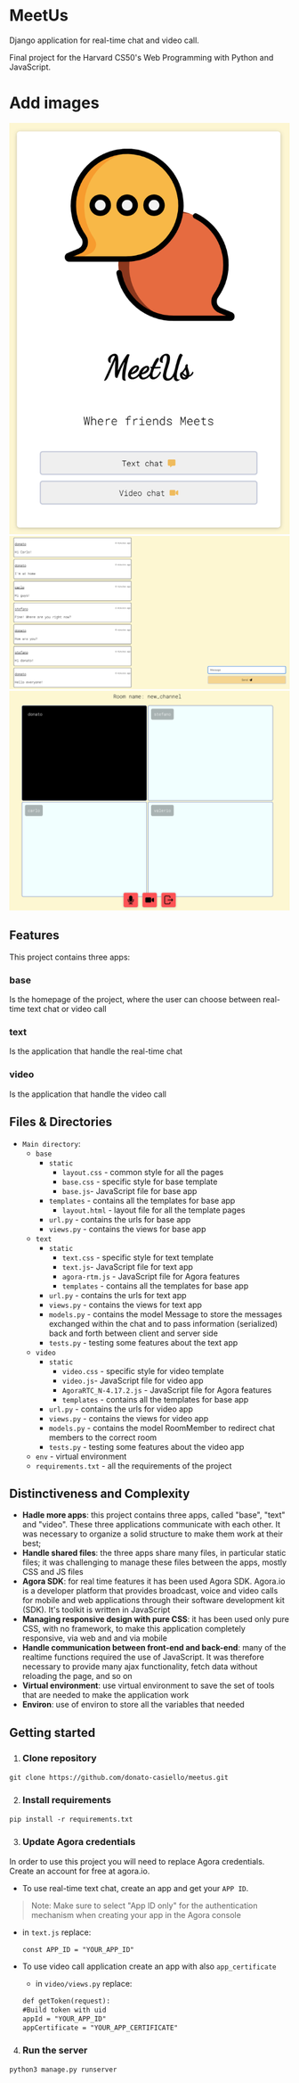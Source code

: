 # MeetUs
Django application for real-time chat and video call.

Final project for the Harvard CS50's Web Programming with Python and JavaScript. 

# Add images
![Homepage](https://github.com/donato-casiello/meetus/blob/main/presentation_img/homepage.png "Homepage")
![text chat](https://github.com/donato-casiello/meetus/blob/main/presentation_img/text_chat.png "Text chat")
![video call](https://github.com/donato-casiello/meetus/blob/main/presentation_img/video-call.png "Video call")


## Features
This project contains three apps:
### base
Is the homepage of the project, where the user can choose between real-time text chat or video call
### text
Is the application that handle the real-time chat 
### video
Is the application that handle the video call

## Files & Directories
- `Main directory`:
  - `base`
    - `static`
      - `layout.css` - common style for all the pages
      - `base.css` - specific style for base template
      - `base.js`- JavaScript file for base app
     - `templates` - contains all the templates for base app
       - `layout.html` - layout file for all the template pages  
    - `url.py` - contains the urls for base app
    - `views.py` - contains the views for base app
  - `text`
    - `static`
         - `text.css` - specific style for text template
         - `text.js`- JavaScript file for text app
         - `agora-rtm.js` - JavaScript file for Agora features
         - `templates` - contains all the templates for base app
     - `url.py` - contains the urls for text app
     - `views.py` - contains the views for text app
     - `models.py` - contains the model Message to store the messages exchanged within the chat and to pass information (serialized) back and forth between client and server side 
     - `tests.py` - testing some features about the text app
  - `video`
    - `static`
         - `video.css` - specific style for video template
         - `video.js`- JavaScript file for video app
         - `AgoraRTC_N-4.17.2.js` - JavaScript file for Agora features
         - `templates` - contains all the templates for base app
     - `url.py` - contains the urls for video app
     - `views.py` - contains the views for video app
     - `models.py` - contains the model RoomMember to redirect chat members to the correct room
     - `tests.py` - testing some features about the video app
  - `env` - virtual environment 
  - `requirements.txt` - all the requirements of the project


## Distinctiveness and Complexity
* **Hadle more apps**: this project contains three apps, called "base", "text" and "video". These three applications communicate with each other. It was necessary to organize a solid structure to make them work at their best;
* **Handle shared files**: the three apps share many files, in particular static files; it was challenging to manage these files between the apps, mostly CSS and JS files
* **Agora SDK**: for real time features it has been used Agora SDK. Agora.io is a developer platform that provides broadcast, voice and video calls for mobile and web applications through their software development kit (SDK). It's toolkit is written in JavaScript
* **Managing responsive design with pure CSS**: it has been used only pure CSS, with no framework, to make this application completely responsive, via web and and via mobile
* **Handle communication between front-end and back-end**: many of the realtime functions required the use of JavaScript. It was therefore necessary to provide many ajax functionality, fetch data without reloading the page, and so on
* **Virtual environment**: use virtual environment to save the set of tools that are needed to make the application work 
* **Environ**: use of environ to store all the variables that needed


## Getting started
1. ### Clone repository

```
git clone https://github.com/donato-casiello/meetus.git
```

2. ### Install requirements

```
pip install -r requirements.txt
```

3. ### Update Agora credentials
In order to use this project you will need to replace Agora credentials. Create an account for free at agora.io. 
  - To use real-time text chat, create an app and get your `APP ID`. 
  
  > Note: Make sure to select "App ID only" for the authentication mechanism when creating your app in the Agora console
 
  - in `text.js` replace:
  
    ```
    const APP_ID = "YOUR_APP_ID"
    ```
    
  - To use video call application create an app with also `app_certificate`
    - in `video/views.py` replace:

    ```
    def getToken(request):
    #Build token with uid
    appId = "YOUR_APP_ID"
    appCertificate = "YOUR_APP_CERTIFICATE"
    ```
 4. ### Run the server
 
 ```
 python3 manage.py runserver
 ```
  
